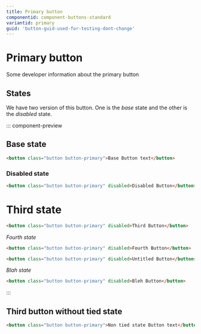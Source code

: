 ```yaml
---
title: Primary button
componentid: component-buttons-standard
variantid: primary
guid: 'button-guid-used-for-testing-dont-change'
---
```

# Primary button
Some developer information about the primary button

## States
We have two version of this button. One is the _base_ state and the other is the _disabled_ state.

::: component-preview
## Base state
```html
<button class="button button-primary">Base Button text</button>
```

### Disabled state
```html
<button class="button button-primary" disabled>Disabled Button</button>
```

# Third state
```html
<button class="button button-primary" disabled>Third Button</button>
```

*Fourth state*
```html
<button class="button button-primary" disabled>Fourth Button</button>
```

```html
<button class="button button-primary" disabled>Untitled Button</button>
```

_Blah state_
```html
<button class="button button-primary" disabled>Bleh Button</button>
```
:::


## Third button without tied state
```html
<button class="button button-primary">Non tied state Button text</button>
```
